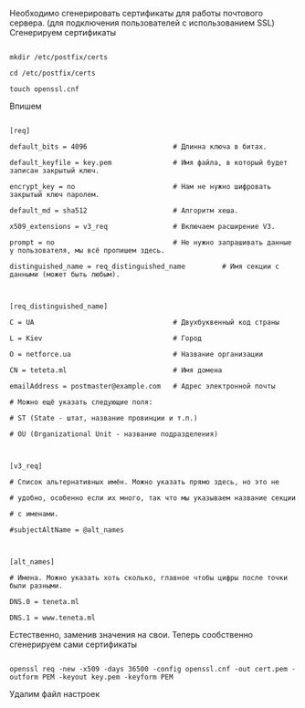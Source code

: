 ﻿Необходимо сгенерировать сертификаты для работы почтового сервера. (для подключения пользователей с использованием SSL) Сгенерируем сертификаты

```

mkdir /etc/postfix/certs

cd /etc/postfix/certs

touch openssl.cnf

```

Впишем

```

[req]

default_bits = 4096                     # Длинна ключа в битах.

default_keyfile = key.pem               # Имя файла, в который будет записан закрытый ключ.

encrypt_key = no                        # Нам не нужно шифровать закрытый ключ паролем.

default_md = sha512                     # Алгоритм хеша.

x509_extensions = v3_req                # Включаем расширение V3.

prompt = no                             # Не нужно запрашивать данные у пользователя, мы всё пропишем здесь.

distinguished_name = req_distinguished_name         # Имя секции с данными (может быть любым).



[req_distinguished_name]

C = UA                                  # Двухбуквенный код страны

L = Kiev                                # Город

O = netforce.ua                         # Название организации

CN = teteta.ml                          # Имя домена

emailAddress = postmaster@example.com   # Адрес электронной почты

# Можно ещё указать следующие поля:

# ST (State - штат, название провинции и т.п.)

# OU (Organizational Unit - название подразделения)



[v3_req]

# Список альтернативных имён. Можно указать прямо здесь, но это не

# удобно, особенно если их много, так что мы указываем название секции

# с именами.

#subjectAltName = @alt_names



[alt_names]

# Имена. Можно указать хоть сколько, главное чтобы цифры после точки были разными.

DNS.0 = teneta.ml

DNS.1 = www.teneta.ml

```

Естественно, заменив значения на свои. Теперь сообственно сгенерируем сами сертификаты

```

openssl req -new -x509 -days 36500 -config openssl.cnf -out cert.pem -outform PEM -keyout key.pem -keyform PEM

```

Удалим файл настроек